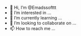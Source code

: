 - 👋 Hi, I’m @Emadssofttt
- 👀 I’m interested in ...
- 🌱 I’m currently learning ...
- 💞️ I’m looking to collaborate on ...
- 📫 How to reach me ...

<!---
Emadssofttt/Emadssofttt is a ✨ special ✨ repository because its `README.md` (this file) appears on your GitHub profile.
You can click the Preview link to take a look at your changes.
--->

